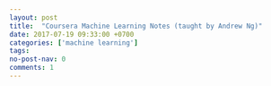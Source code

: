 ```yaml
---
layout: post
title:  "Coursera Machine Learning Notes (taught by Andrew Ng)"
date: 2017-07-19 09:33:00 +0700
categories: ['machine learning']
tags:
no-post-nav: 0
comments: 1
---
```

